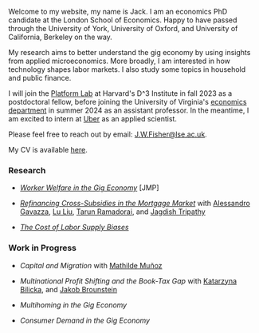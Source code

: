 Welcome to my website, my name is Jack. I am an economics PhD candidate at the London School of Economics. Happy to have passed through the University of York, University of Oxford, and University of California, Berkeley on the way.

My research aims to better understand the gig economy by using insights from applied microeconomics. More broadly, I am interested in how technology shapes labor markets. I also study some topics in household and public finance.

<!--- I am on the job market in 2022-23 and will be available for interviews remotely, as well as in person at the EJM and the ASSA. -->

I will join the [Platform Lab](https://d3.harvard.edu/labs/platform-lab/) at Harvard's D^3 Institute in fall 2023 as a postdoctoral fellow, before joining the University of Virginia's [economics department](https://economics.virginia.edu/) in summer 2024 as an assistant professor. In the meantime, I am excited to intern at [Uber](https://www.uber.com/us/en/careers/teams/data-science/?_csid=vD1cFdrDB0NlxFRfiJtHmg&state=0zIp32pXknmcFSDAukbz_qbGpaC-hKpwHSHfd2-xiuU%3D&effect=) as an applied scientist.

Please feel free to reach out by email: [J.W.Fisher@lse.ac.uk](mailto:J.W.Fisher@lse.ac.uk).

My CV is available [here](https://jackwelcomefisher.github.io/Fisher_JM_CV_current.pdf).

### Research

- [*Worker Welfare in the Gig Economy*](https://jackwelcomefisher.github.io/JMP_current.pdf) [JMP]

- [*Refinancing Cross-Subsidies in the Mortgage Market*](https://jackwelcomefisher.github.io/refinancing.pdf) with [Alessandro Gavazza](https://www.google.com/url?q=https%3A%2F%2Fsites.google.com%2Fsite%2Falessandrogavazza%2F&sa=D&sntz=1&usg=AOvVaw0qTnv01t2dWV-DdBRncyHd), [Lu Liu](https://www.google.com/url?q=https%3A%2F%2Fwww.imperial.ac.uk%2Fpeople%2Fl.liu16&sa=D&sntz=1&usg=AOvVaw1kAbfrN9QlKIWxGT3ge_-S), [Tarun Ramadorai](https://www.google.com/url?q=https%3A%2F%2Fwww.tarunramadorai.com%2F&sa=D&sntz=1&usg=AOvVaw1UrCq7aWJP8geGKAF00YiD), and [Jagdish Tripathy](https://www.google.com/url?q=https%3A%2F%2Fsites.google.com%2Fsite%2Fjagdishtripathy&sa=D&sntz=1&usg=AOvVaw11ff4cweCIVbFcyIkrYhOF)

- [*The Cost of Labor Supply Biases*](https://jackwelcomefisher.github.io/colb.pdf)

### Work in Progress

- *Capital and Migration* with [Mathilde Muñoz](https://sites.google.com/view/mathilde-munoz/about)

- *Multinational Profit Shifting and the Book-Tax Gap* with [Katarzyna Bilicka](https://katarzynabilicka.weebly.com/), and [Jakob Brounstein](https://jakobbrounstein.github.io/index.html)

- *Multihoming in the Gig Economy*

- *Consumer Demand in the Gig Economy*
